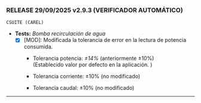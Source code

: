 ### RELEASE 29/09/2025 v2.9.3 (VERIFICADOR AUTOMÁTICO)

```text
CSUITE (CAREL)
```
- **Tests:** *Bomba recirculación de agua*
  - [x] [MOD]: Modificada la tolerancia de error en la lectura de potencia consumida.
    - Tolerancia potencia: *±14%* (anteriormente ±10%)  
      (Establecido valor por defecto en la aplicación. )

    - Tolerancia corriente: ±10%  (no modificado)
    - Tolerancia caudal: ±10% (no modificado)

---